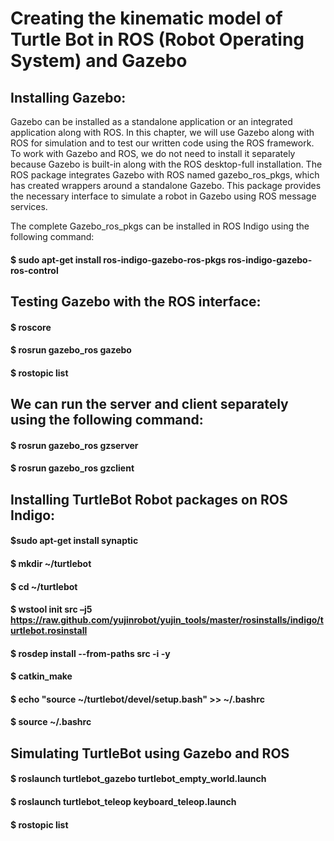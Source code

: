 # Creating the kinematic model of Turtle Bot in ROS (Robot Operating System) and Gazebo
## Installing Gazebo:
Gazebo can be installed as a standalone application or an integrated application along with ROS. In this chapter, we will use Gazebo along with ROS for simulation and to test our written code using the ROS framework.
To work with Gazebo and ROS, we do not need to install it separately because Gazebo is built-in along with the ROS desktop-full installation. The ROS package integrates Gazebo with ROS named gazebo_ros_pkgs, which has created wrappers around a standalone Gazebo. This package provides the necessary interface to simulate a robot in Gazebo using ROS message services.

The complete Gazebo_ros_pkgs can be installed in ROS Indigo using the following command: 
#### $ sudo apt-get install ros-indigo-gazebo-ros-pkgs ros-indigo-gazebo-ros-control

## Testing Gazebo with the ROS interface:
#### $ roscore
#### $ rosrun gazebo_ros gazebo
#### $ rostopic list

## We can run the server and client separately using the following command: 
#### $ rosrun gazebo_ros gzserver
#### $ rosrun gazebo_ros gzclient 

## Installing TurtleBot Robot packages on ROS Indigo:
#### $sudo apt-get install synaptic
#### $ mkdir ~/turtlebot
#### $ cd ~/turtlebot
#### $ wstool init src –j5 https://raw.github.com/yujinrobot/yujin_tools/master/rosinstalls/indigo/turtlebot.rosinstall 
#### $ rosdep install --from-paths src -i -y
#### $ catkin_make
#### $ echo "source ~/turtlebot/devel/setup.bash" >> ~/.bashrc
#### $ source ~/.bashrc 

## Simulating TurtleBot using Gazebo and ROS
#### $ roslaunch turtlebot_gazebo turtlebot_empty_world.launch
#### $ roslaunch turtlebot_teleop keyboard_teleop.launch 
#### $ rostopic list
